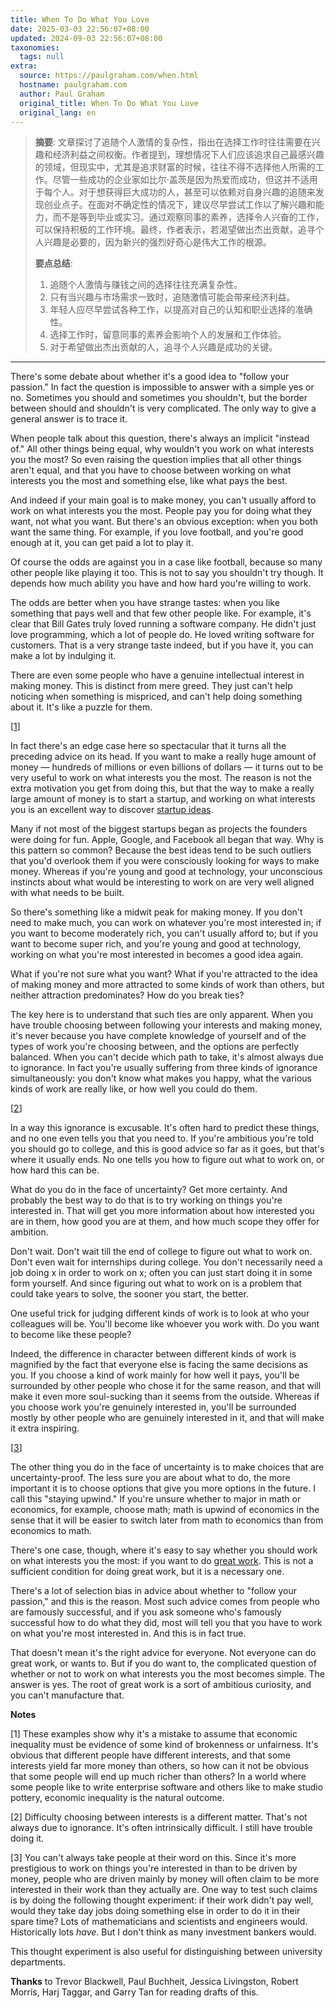 ```yaml
---
title: When To Do What You Love
date: 2025-03-03 22:56:07+08:00
updated: 2024-09-03 22:56:07+08:00
taxonomies:
  tags: null
extra:
  source: https://paulgraham.com/when.html
  hostname: paulgraham.com
  author: Paul Graham
  original_title: When To Do What You Love
  original_lang: en
---
```


> **摘要**: 文章探讨了追随个人激情的复杂性，指出在选择工作时往往需要在兴趣和经济利益之间权衡。作者提到，理想情况下人们应该追求自己最感兴趣的领域，但现实中，尤其是追求财富的时候，往往不得不选择他人所需的工作。尽管一些成功的企业家如比尔·盖茨是因为热爱而成功，但这并不适用于每个人。对于想获得巨大成功的人，甚至可以依赖对自身兴趣的追随来发现创业点子。在面对不确定性的情况下，建议尽早尝试工作以了解兴趣和能力，而不是等到毕业或实习。通过观察同事的素养，选择令人兴奋的工作，可以保持积极的工作环境。最终，作者表示，若渴望做出杰出贡献，追寻个人兴趣是必要的，因为新兴的强烈好奇心是伟大工作的根源。
> 
>  **要点总结**:
>  1. 追随个人激情与赚钱之间的选择往往充满复杂性。
>  2. 只有当兴趣与市场需求一致时，追随激情可能会带来经济利益。
>  3. 年轻人应尽早尝试各种工作，以提高对自己的认知和职业选择的准确性。
>  4. 选择工作时，留意同事的素养会影响个人的发展和工作体验。
>  5. 对于希望做出杰出贡献的人，追寻个人兴趣是成功的关键。

---



There's some debate about whether it's a good idea to "follow your passion." In fact the question is impossible to answer with a simple yes or no. Sometimes you should and sometimes you shouldn't, but the border between should and shouldn't is very complicated. The only way to give a general answer is to trace it.

When people talk about this question, there's always an implicit "instead of." All other things being equal, why wouldn't you work on what interests you the most? So even raising the question implies that all other things aren't equal, and that you have to choose between working on what interests you the most and something else, like what pays the best.

And indeed if your main goal is to make money, you can't usually afford to work on what interests you the most. People pay you for doing what they want, not what you want. But there's an obvious exception: when you both want the same thing. For example, if you love football, and you're good enough at it, you can get paid a lot to play it.

Of course the odds are against you in a case like football, because so many other people like playing it too. This is not to say you shouldn't try though. It depends how much ability you have and how hard you're willing to work.

The odds are better when you have strange tastes: when you like something that pays well and that few other people like. For example, it's clear that Bill Gates truly loved running a software company. He didn't just love programming, which a lot of people do. He loved writing software for customers. That is a very strange taste indeed, but if you have it, you can make a lot by indulging it.

There are even some people who have a genuine intellectual interest in making money. This is distinct from mere greed. They just can't help noticing when something is mispriced, and can't help doing something about it. It's like a puzzle for them.

\[[1](https://paulgraham.com/#f1n)\]

In fact there's an edge case here so spectacular that it turns all the preceding advice on its head. If you want to make a really huge amount of money — hundreds of millions or even billions of dollars — it turns out to be very useful to work on what interests you the most. The reason is not the extra motivation you get from doing this, but that the way to make a really large amount of money is to start a startup, and working on what interests you is an excellent way to discover [startup ideas](https://paulgraham.com/startupideas.html).

Many if not most of the biggest startups began as projects the founders were doing for fun. Apple, Google, and Facebook all began that way. Why is this pattern so common? Because the best ideas tend to be such outliers that you'd overlook them if you were consciously looking for ways to make money. Whereas if you're young and good at technology, your unconscious instincts about what would be interesting to work on are very well aligned with what needs to be built.

So there's something like a midwit peak for making money. If you don't need to make much, you can work on whatever you're most interested in; if you want to become moderately rich, you can't usually afford to; but if you want to become super rich, and you're young and good at technology, working on what you're most interested in becomes a good idea again.

What if you're not sure what you want? What if you're attracted to the idea of making money and more attracted to some kinds of work than others, but neither attraction predominates? How do you break ties?

The key here is to understand that such ties are only apparent. When you have trouble choosing between following your interests and making money, it's never because you have complete knowledge of yourself and of the types of work you're choosing between, and the options are perfectly balanced. When you can't decide which path to take, it's almost always due to ignorance. In fact you're usually suffering from three kinds of ignorance simultaneously: you don't know what makes you happy, what the various kinds of work are really like, or how well you could do them.

\[[2](https://paulgraham.com/#f2n)\]

In a way this ignorance is excusable. It's often hard to predict these things, and no one even tells you that you need to. If you're ambitious you're told you should go to college, and this is good advice so far as it goes, but that's where it usually ends. No one tells you how to figure out what to work on, or how hard this can be.

What do you do in the face of uncertainty? Get more certainty. And probably the best way to do that is to try working on things you're interested in. That will get you more information about how interested you are in them, how good you are at them, and how much scope they offer for ambition.

Don't wait. Don't wait till the end of college to figure out what to work on. Don't even wait for internships during college. You don't necessarily need a job doing x in order to work on x; often you can just start doing it in some form yourself. And since figuring out what to work on is a problem that could take years to solve, the sooner you start, the better.

One useful trick for judging different kinds of work is to look at who your colleagues will be. You'll become like whoever you work with. Do you want to become like these people?

Indeed, the difference in character between different kinds of work is magnified by the fact that everyone else is facing the same decisions as you. If you choose a kind of work mainly for how well it pays, you'll be surrounded by other people who chose it for the same reason, and that will make it even more soul-sucking than it seems from the outside. Whereas if you choose work you're genuinely interested in, you'll be surrounded mostly by other people who are genuinely interested in it, and that will make it extra inspiring.

\[[3](https://paulgraham.com/#f3n)\]

The other thing you do in the face of uncertainty is to make choices that are uncertainty-proof. The less sure you are about what to do, the more important it is to choose options that give you more options in the future. I call this "staying upwind." If you're unsure whether to major in math or economics, for example, choose math; math is upwind of economics in the sense that it will be easier to switch later from math to economics than from economics to math.

There's one case, though, where it's easy to say whether you should work on what interests you the most: if you want to do [great work](https://paulgraham.com/greatwork.html). This is not a sufficient condition for doing great work, but it is a necessary one.

There's a lot of selection bias in advice about whether to "follow your passion," and this is the reason. Most such advice comes from people who are famously successful, and if you ask someone who's famously successful how to do what they did, most will tell you that you have to work on what you're most interested in. And this is in fact true.

That doesn't mean it's the right advice for everyone. Not everyone can do great work, or wants to. But if you do want to, the complicated question of whether or not to work on what interests you the most becomes simple. The answer is yes. The root of great work is a sort of ambitious curiosity, and you can't manufacture that.

**Notes**

[1] These examples show why it's a mistake to assume that economic inequality must be evidence of some kind of brokenness or unfairness. It's obvious that different people have different interests, and that some interests yield far more money than others, so how can it not be obvious that some people will end up much richer than others? In a world where some people like to write enterprise software and others like to make studio pottery, economic inequality is the natural outcome.

[2] Difficulty choosing between interests is a different matter. That's not always due to ignorance. It's often intrinsically difficult. I still have trouble doing it.

[3] You can't always take people at their word on this. Since it's more prestigious to work on things you're interested in than to be driven by money, people who are driven mainly by money will often claim to be more interested in their work than they actually are. One way to test such claims is by doing the following thought experiment: if their work didn't pay well, would they take day jobs doing something else in order to do it in their spare time? Lots of mathematicians and scientists and engineers would. Historically lots *have*. But I don't think as many investment bankers would.

This thought experiment is also useful for distinguishing between university departments.

**Thanks** to Trevor Blackwell, Paul Buchheit, Jessica Livingston, Robert Morris, Harj Taggar, and Garry Tan for reading drafts of this.